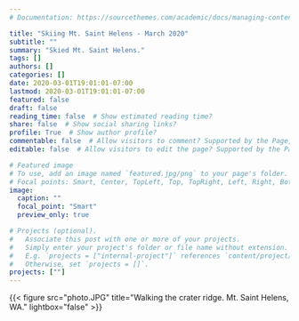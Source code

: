 ```yaml
---
# Documentation: https://sourcethemes.com/academic/docs/managing-content/

title: "Skiing Mt. Saint Helens - March 2020"
subtitle: ""
summary: "Skied Mt. Saint Helens."
tags: []
authors: []
categories: []
date: 2020-03-01T19:01:01-07:00 	
lastmod: 2020-03-01T19:01:01-07:00
featured: false
draft: false
reading_time: false  # Show estimated reading time?
share: false  # Show social sharing links?
profile: True  # Show author profile?
commentable: false  # Allow visitors to comment? Supported by the Page, Post, and Docs content types.
editable: false  # Allow visitors to edit the page? Supported by the Page, Post, and Docs content types.

# Featured image
# To use, add an image named `featured.jpg/png` to your page's folder.
# Focal points: Smart, Center, TopLeft, Top, TopRight, Left, Right, BottomLeft, Bottom, BottomRight.
image:
  caption: ""
  focal_point: "Smart"
  preview_only: true

# Projects (optional).
#   Associate this post with one or more of your projects.
#   Simply enter your project's folder or file name without extension.
#   E.g. `projects = ["internal-project"]` references `content/project/deep-learning/index.md`.
#   Otherwise, set `projects = []`.
projects: [""]
---
```

{{< figure src="photo.JPG" title="Walking the crater ridge. Mt. Saint Helens, WA." lightbox="false" >}}